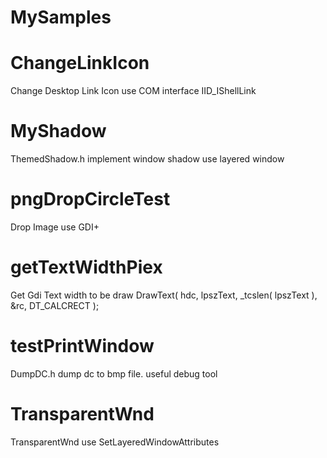 # MySamples

# ChangeLinkIcon	
Change Desktop Link Icon use COM interface IID_IShellLink

# MyShadow
ThemedShadow.h implement window shadow use layered window

# pngDropCircleTest
Drop Image use GDI+

# getTextWidthPiex
Get Gdi Text width to be draw
DrawText( hdc, lpszText, _tcslen( lpszText ), &rc, DT_CALCRECT );

# testPrintWindow
DumpDC.h dump dc to bmp file. useful debug tool

# TransparentWnd
TransparentWnd use SetLayeredWindowAttributes